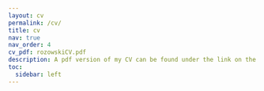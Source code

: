 ```yaml
---
layout: cv
permalink: /cv/
title: cv
nav: true
nav_order: 4
cv_pdf: rozowskiCV.pdf
description: A pdf version of my CV can be found under the link on the right.
toc:
  sidebar: left
---
```

